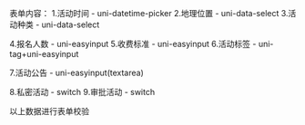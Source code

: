 表单内容：
1.活动时间 - uni-datetime-picker
2.地理位置 - uni-data-select
3.活动种类 - uni-data-select

4.报名人数 - uni-easyinput
5.收费标准 - uni-easyinput
6.活动标签 - uni-tag+uni-easyinput

7.活动公告 - uni-easyinput(textarea)

8.私密活动 - switch
9.审批活动 - switch

以上数据进行表单校验